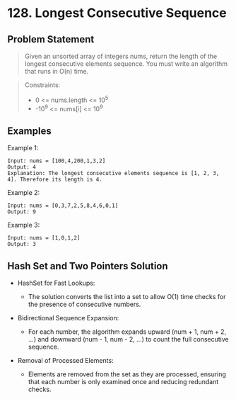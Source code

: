 # 128. Longest Consecutive Sequence

## Problem Statement

> Given an unsorted array of integers nums, return the length of the longest consecutive elements sequence.
> You must write an algorithm that runs in O(n) time.

> Constraints:
>
> - 0 <= nums.length <= 10<sup>5</sup>
> - -10<sup>9</sup> <= nums[i] <= 10<sup>9</sup>

## Examples

Example 1:

```
Input: nums = [100,4,200,1,3,2]
Output: 4
Explanation: The longest consecutive elements sequence is [1, 2, 3, 4]. Therefore its length is 4.
```

Example 2:

```
Input: nums = [0,3,7,2,5,8,4,6,0,1]
Output: 9
```

Example 3:

```
Input: nums = [1,0,1,2]
Output: 3
```

## Hash Set and Two Pointers Solution

- HashSet for Fast Lookups:

  - The solution converts the list into a set to allow O(1) time checks for the presence of consecutive numbers.

- Bidirectional Sequence Expansion:

  - For each number, the algorithm expands upward (num + 1, num + 2, …) and downward (num - 1, num - 2, …) to count the full consecutive sequence.

- Removal of Processed Elements:

  - Elements are removed from the set as they are processed, ensuring that each number is only examined once and reducing redundant checks.
